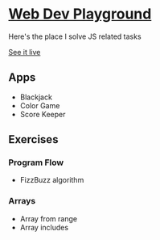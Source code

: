 # [Web Dev Playground](https://alex-basov.github.io/web-dev-playground/)

Here's the place I solve JS related tasks

[See it live](https://alex-basov.github.io/web-dev-playground/)

## Apps
* Blackjack
* Color Game
* Score Keeper

## Exercises

### Program Flow
* FizzBuzz algorithm

### Arrays
* Array from range
* Array includes
